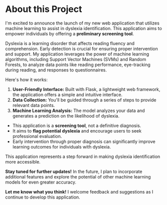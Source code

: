 # About this Project

I'm excited to announce the launch of my new web application that utilizes machine learning to assist in dyslexia identification. This application aims to empower individuals by offering a **preliminary screening tool**.

Dyslexia is a learning disorder that affects reading fluency and comprehension. Early detection is crucial for ensuring proper intervention and support. My application leverages the power of machine learning algorithms, including Support Vector Machines (SVMs) and Random Forests, to analyze data points like reading performance, eye-tracking during reading, and responses to questionnaires. 

Here's how it works:

1. **User-Friendly Interface:** Built with Flask, a lightweight web framework, the application offers a simple and intuitive interface.
2. **Data Collection:** You'll be guided through a series of steps to provide relevant data points. 
3. **Machine Learning Analysis:** The  model analyzes your data and generates a prediction on the likelihood of dyslexia.



* This application is a **screening tool**, not a definitive diagnosis. 
* It aims to **flag potential dyslexia** and encourage users to seek professional evaluation.
* Early intervention through proper diagnosis can significantly improve learning outcomes for individuals with dyslexia.

This application represents a step forward in making dyslexia identification more accessible.  

**Stay tuned for further updates!**  In the future, I plan to incorporate additional features and explore the potential of other machine learning models for even greater accuracy.

**Let me know what you think!**  I welcome feedback and suggestions as I continue to develop this application.
